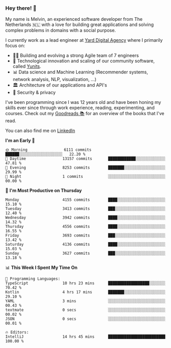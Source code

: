 ### Hey there! 👋

My name is Melvin, an experienced software developer from The Netherlands 🇳🇱 with a love for building great applications and solving complex problems in domains with a social purpose. 

I currently work as a lead engineer at [Yard Digital Agency](https://github.com/yardinternet) where I primarily focus on:

* 👏🏼 Building and evolving a strong Agile team of 7 engineers
* 🚀 Technological innovation and scaling of our community software, called [Yunits](https://www.yunits.com/).
* 📊 Data science and Machine Learning (Recommender systems, network analysis, NLP, visualization, ...)
* 🏛 Architecture of our applications and API's
* 🔐 Security & privacy

I've been programming since I was 12 years old and have been honing my skills ever since through work experience, reading, experimenting, and courses.
Check out my [Goodreads 📚](https://goodreads.com/melvinkoopmans) for an overview of the books that I've read. 

You can also find me on [LinkedIn](https://www.linkedin.com/in/melvinkoopmans)

<!--START_SECTION:waka-->
**I'm an Early 🐤** 

```text
🌞 Morning                6111 commits        ██████░░░░░░░░░░░░░░░░░░░   22.20 % 
🌆 Daytime                13157 commits       ████████████░░░░░░░░░░░░░   47.81 % 
🌃 Evening                8253 commits        ███████░░░░░░░░░░░░░░░░░░   29.99 % 
🌙 Night                  1 commits           ░░░░░░░░░░░░░░░░░░░░░░░░░   00.00 % 
```
📅 **I'm Most Productive on Thursday** 

```text
Monday                   4155 commits        ████░░░░░░░░░░░░░░░░░░░░░   15.10 % 
Tuesday                  3413 commits        ███░░░░░░░░░░░░░░░░░░░░░░   12.40 % 
Wednesday                3942 commits        ████░░░░░░░░░░░░░░░░░░░░░   14.32 % 
Thursday                 4556 commits        ████░░░░░░░░░░░░░░░░░░░░░   16.55 % 
Friday                   3693 commits        ███░░░░░░░░░░░░░░░░░░░░░░   13.42 % 
Saturday                 4136 commits        ████░░░░░░░░░░░░░░░░░░░░░   15.03 % 
Sunday                   3627 commits        ███░░░░░░░░░░░░░░░░░░░░░░   13.18 % 
```


📊 **This Week I Spent My Time On** 

```text
💬 Programming Languages: 
TypeScript               10 hrs 23 mins      ██████████████████░░░░░░░   70.42 % 
Kotlin                   4 hrs 17 mins       ███████░░░░░░░░░░░░░░░░░░   29.10 % 
YAML                     3 mins              ░░░░░░░░░░░░░░░░░░░░░░░░░   00.43 % 
textmate                 0 secs              ░░░░░░░░░░░░░░░░░░░░░░░░░   00.02 % 
JSON                     0 secs              ░░░░░░░░░░░░░░░░░░░░░░░░░   00.01 % 

🔥 Editors: 
IntelliJ                 14 hrs 45 mins      █████████████████████████   100.00 % 
```


<!--END_SECTION:waka-->
